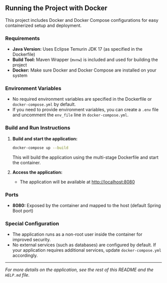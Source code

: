 ## Running the Project with Docker

This project includes Docker and Docker Compose configurations for easy containerized setup and deployment.

### Requirements
- **Java Version:** Uses Eclipse Temurin JDK 17 (as specified in the Dockerfile)
- **Build Tool:** Maven Wrapper (`mvnw`) is included and used for building the project
- **Docker:** Make sure Docker and Docker Compose are installed on your system

### Environment Variables
- No required environment variables are specified in the Dockerfile or `docker-compose.yml` by default.
- If you need to provide environment variables, you can create a `.env` file and uncomment the `env_file` line in `docker-compose.yml`.

### Build and Run Instructions
1. **Build and start the application:**
   ```sh
   docker-compose up --build
   ```
   This will build the application using the multi-stage Dockerfile and start the container.

2. **Access the application:**
   - The application will be available at [http://localhost:8080](http://localhost:8080)

### Ports
- **8080:** Exposed by the container and mapped to the host (default Spring Boot port)

### Special Configuration
- The application runs as a non-root user inside the container for improved security.
- No external services (such as databases) are configured by default. If your application requires additional services, update `docker-compose.yml` accordingly.

---

*For more details on the application, see the rest of this README and the `HELP.md` file.*
